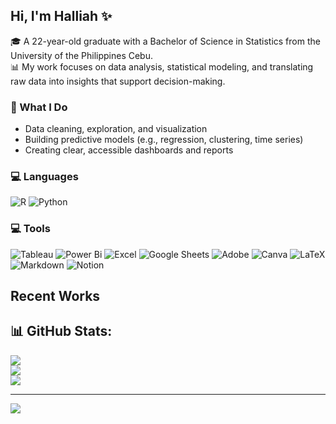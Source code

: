 ## Hi, I'm Halliah ✨

🎓 A 22-year-old graduate with a Bachelor of Science in Statistics from the University of the Philippines Cebu.  
📊 My work focuses on data analysis, statistical modeling, and translating raw data into insights that support decision-making.

### 💜 What I Do
- Data cleaning, exploration, and visualization
- Building predictive models (e.g., regression, clustering, time series)
- Creating clear, accessible dashboards and reports

### 💻 Languages 
![R](https://img.shields.io/badge/r-%23276DC3.svg?style=for-the-badge&logo=r&logoColor=white)
![Python](https://img.shields.io/badge/python-3670A0?style=for-the-badge&logo=python&logoColor=ffdd54) 

### 💻 Tools 
![Tableau](https://img.shields.io/badge/Tableau-E97627?style=for-the-badge&logo=tableau&logoColor=white) 
![Power Bi](https://img.shields.io/badge/power_bi-F2C811?style=for-the-badge&logo=powerbi&logoColor=black) 
![Excel](https://img.shields.io/badge/Excel-217346?style=for-the-badge&logo=microsoft-excel&logoColor=white)
![Google Sheets](https://img.shields.io/badge/Google%20Sheets-34A853?style=for-the-badge&logo=google-sheets&logoColor=white) 
![Adobe](https://img.shields.io/badge/adobe-%23FF0000.svg?style=for-the-badge&logo=adobe&logoColor=white) 
![Canva](https://img.shields.io/badge/Canva-%2300C4CC.svg?style=for-the-badge&logo=Canva&logoColor=white) 
![LaTeX](https://img.shields.io/badge/latex-%23008080.svg?style=for-the-badge&logo=latex&logoColor=white) 
![Markdown](https://img.shields.io/badge/markdown-%23000000.svg?style=for-the-badge&logo=markdown&logoColor=white) 
![Notion](https://img.shields.io/badge/Notion-%23000000.svg?style=for-the-badge&logo=notion&logoColor=white) 

## Recent Works 

## 📊 GitHub Stats:
![](https://github-readme-stats.vercel.app/api?username=halliyuh&theme=midnight-purple&hide_border=false&include_all_commits=false&count_private=false)<br/>
![](https://nirzak-streak-stats.vercel.app/?user=halliyuh&theme=midnight-purple&hide_border=false)<br/>
![](https://github-readme-stats.vercel.app/api/top-langs/?username=halliyuh&theme=midnight-purple&hide_border=false&include_all_commits=false&count_private=false&layout=compact)

---
[![](https://visitcount.itsvg.in/api?id=halliyuh&icon=0&color=0)](https://visitcount.itsvg.in)


